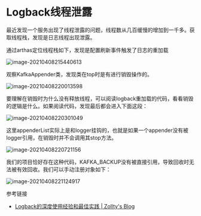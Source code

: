# Logback线程泄露

最近发现一个服务出现了线程泄露的问题，线程数从几百缓慢的增加到一千多。获取线程栈，发现是日志线程出现泄露。

通过arthas定位线程栈如下，发现是配置刷新事件触发了日志的重加载

![image-20210408215440613](http://blog.abely.store/1617890080686-image-20210408215440613.png)

<!--more-->

观察KafkaAppender类，发现类在top时是有进行销毁操作的。

![image-20210408220013598](http://blog.abely.store/1617890413640-image-20210408220013598.png)

要理解在销毁时为什么没有释放线程，可以阅读logback重加载的代码，看看销毁的逻辑是什么。如果阅读代码，发现最后都会进入下面这段：

![image-20210408220301049](http://blog.abely.store/1617890581091-image-20210408220301049.png)

这里appenderList实际上是和logger挂钩的，也就是如果一个appender没有被logger引用，在销毁时并不会调用其stop方法。

![image-20210408220721156](http://blog.abely.store/1617890841218-image-20210408220721156.png)

我们的项目恰好存在这种代码，KAFKA_BACKUP没有被直接引用，导致回收时无法被有效回收。我们可以手动注册对象如下：

![image-20210408221124917](http://blog.abely.store/1617891084963-image-20210408221124917.png)

参考链接

- [Logback的深度使用经验和最佳实践 | Zollty's Blog](http://blog.zollty.com/b/archive/the-depth-experience-and-best-practice-of-logback.html)

